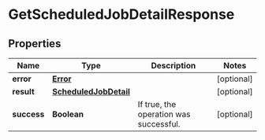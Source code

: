 

# GetScheduledJobDetailResponse

## Properties

Name | Type | Description | Notes
------------ | ------------- | ------------- | -------------
**error** | [**Error**](Error.md) |  |  [optional]
**result** | [**ScheduledJobDetail**](ScheduledJobDetail.md) |  |  [optional]
**success** | **Boolean** | If true, the operation was successful. |  [optional]




